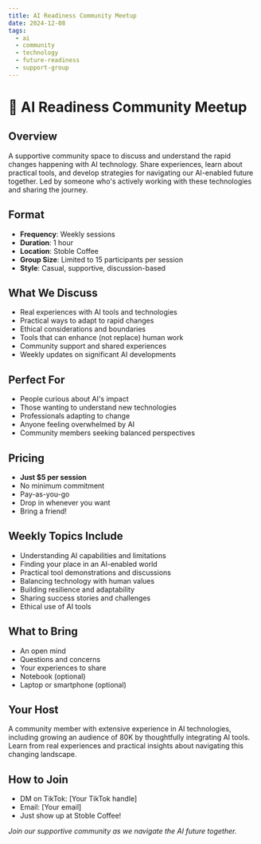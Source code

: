 ```yaml
---
title: AI Readiness Community Meetup
date: 2024-12-08
tags:
  - ai
  - community
  - technology
  - future-readiness
  - support-group
---
```


# 🤝 AI Readiness Community Meetup

## Overview
A supportive community space to discuss and understand the rapid changes happening with AI technology. Share experiences, learn about practical tools, and develop strategies for navigating our AI-enabled future together. Led by someone who's actively working with these technologies and sharing the journey.

## Format
- **Frequency**: Weekly sessions
- **Duration**: 1 hour
- **Location**: Stoble Coffee
- **Group Size**: Limited to 15 participants per session
- **Style**: Casual, supportive, discussion-based

## What We Discuss
- Real experiences with AI tools and technologies
- Practical ways to adapt to rapid changes
- Ethical considerations and boundaries
- Tools that can enhance (not replace) human work
- Community support and shared experiences
- Weekly updates on significant AI developments

## Perfect For
- People curious about AI's impact
- Those wanting to understand new technologies
- Professionals adapting to change
- Anyone feeling overwhelmed by AI
- Community members seeking balanced perspectives

## Pricing
- **Just $5 per session**
- No minimum commitment
- Pay-as-you-go
- Drop in whenever you want
- Bring a friend!

## Weekly Topics Include
- Understanding AI capabilities and limitations
- Finding your place in an AI-enabled world
- Practical tool demonstrations and discussions
- Balancing technology with human values
- Building resilience and adaptability
- Sharing success stories and challenges
- Ethical use of AI tools

## What to Bring
- An open mind
- Questions and concerns
- Your experiences to share
- Notebook (optional)
- Laptop or smartphone (optional)

## Your Host
A community member with extensive experience in AI technologies, including growing an audience of 80K by thoughtfully integrating AI tools. Learn from real experiences and practical insights about navigating this changing landscape.

## How to Join
- DM on TikTok: [Your TikTok handle]
- Email: [Your email]
- Just show up at Stoble Coffee!

*Join our supportive community as we navigate the AI future together.*